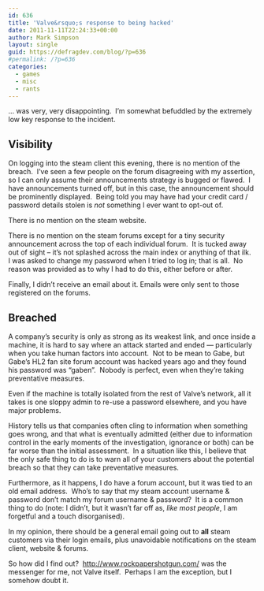 ```yaml
---
id: 636
title: 'Valve&rsquo;s response to being hacked'
date: 2011-11-11T22:24:33+00:00
author: Mark Simpson
layout: single
guid: https://defragdev.com/blog/?p=636
#permalink: /?p=636
categories:
  - games
  - misc
  - rants
---
```

… was very, very disappointing.&#160; I’m somewhat befuddled by the extremely low key response to the incident.&#160; 

## Visibility

On logging into the steam client this evening, there is no mention of the breach.&#160; I’ve seen a few people on the forum disagreeing with my assertion, so I can only assume their announcements strategy is bugged or flawed.&#160; I have announcements turned off, but in this case, the announcement should be prominently displayed.&#160; Being told you may have had your credit card / password details stolen is _not_ something I ever want to opt-out of.

There is no mention on the steam website.

There is no mention on the steam forums except for a tiny security announcement across the top of each individual forum.&#160; It is tucked away out of sight – it’s not splashed across the main index or anything of that ilk.&#160; I was asked to change my password when I tried to log in; that is all.&#160; No reason was provided as to why I had to do this, either before or after.

Finally, I didn&#8217;t receive an email about it. Emails were only sent to those registered on the forums.&#160; 

## Breached

A company’s security is only as strong as its weakest link, and once inside a machine, it is hard to say where an attack started and ended &#8212; particularly when you take human factors into account.&#160; Not to be mean to Gabe, but Gabe’s HL2 fan site forum account was hacked years ago and they found his password was “gaben”.&#160; Nobody is perfect, even when they’re taking preventative measures.

Even if the machine is totally isolated from the rest of Valve’s network, all it takes is one sloppy admin to re-use a password elsewhere, and you have major problems.&#160; 

History tells us that companies often cling to information when something goes wrong, and that what is eventually admitted (either due to information control in the early moments of the investigation, ignorance or both) can be far worse than the initial assessment.&#160; In a situation like this, I believe that the only safe thing to do is to warn all of your customers about the potential breach so that they can take preventative measures.

Furthermore, as it happens, I do have a forum account, but it was tied to an old email address.&#160; Who’s to say that my steam account username & password don’t match my forum username & password?&#160; It is a common thing to do (note: I didn’t, but it wasn’t far off as, _like most people_, I am forgetful and a touch disorganised).

In my opinion, there should be a general email going out to **all** steam customers via their login emails, plus unavoidable notifications on the steam client, website & forums.

So how did I find out?&#160; <http://www.rockpapershotgun.com/> was the messenger for me, not Valve itself.&#160; Perhaps I am the exception, but I somehow doubt it.